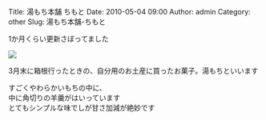 Title: 湯もち本舗 ちもと
Date: 2010-05-04 09:00
Author: admin
Category: other
Slug: 湯もち本舗-ちもと

1か月くらい更新さぼってました  
  
![](http://farm5.static.flickr.com/4047/4574087996_5b3e02d64f_m.jpg)</a>  
  
3月末に箱根行ったときの、自分用のお土産に買ったお菓子。湯もちといいます

すごくやわらかいもちの中に、  
中に角切りの羊羹がはいっています  
とてもシンプルな味でしが甘さ加減が絶妙です
